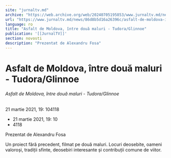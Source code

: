 ```yaml
---
site: "jurnaltv.md"
archive: "https://web.archive.org/web/20240705195853/www.jurnaltv.md/news/86d8b5d16a26396c/asfalt-de-moldova-intre-doua-maluri-21-martie.html?fbclid=IwAR0PMKm1W650htRrXuGTGOcGm9qyJmbMc6BPgWRfp7qtxiPdOICUT-WLO6E"
url: "https://www.jurnaltv.md/news/86d8b5d16a26396c/asfalt-de-moldova-intre-doua-maluri-21-martie.html"
language: ro
title: "Asfalt de Moldova, între două maluri - Tudora/Glinnoe"
publication: '[[JurnalTV]]'
section: novosti
description: "Prezentat de Alexandru Fosa"
---
```


# Asfalt de Moldova, între două maluri - Tudora/Glinnoe

###### Asfalt de Moldova, între două maluri - Tudora/Glinnoe

21 martie 2021, 19: 104118

- 21 martie 2021, 19: 10
- 4118

Prezentat de Alexandru Fosa

Un proiect fără precedent, filmat pe două maluri. Locuri deosebite, oameni valoroși, tradiții sfinte, deosebiri interesante și contribuții comune de viitor.